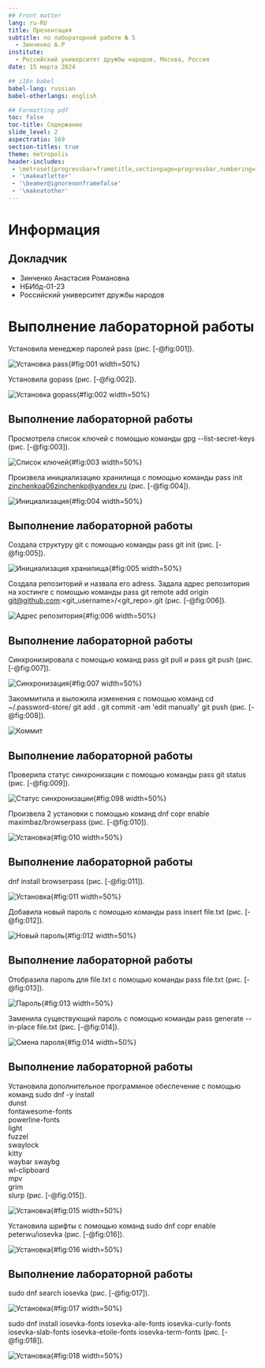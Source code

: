 ```yaml
---
## Front matter
lang: ru-RU
title: Презентация
subtitle: по лабораторной работе № 5
  - Зинченко А.Р
institute:
  - Российский университет дружбы народов, Москва, Россия
date: 15 марта 2024

## i18n babel
babel-lang: russian
babel-otherlangs: english

## Formatting pdf
toc: false
toc-title: Содержание
slide_level: 2
aspectratio: 169
section-titles: true
theme: metropolis
header-includes:
 - \metroset{progressbar=frametitle,sectionpage=progressbar,numbering=fraction}
 - '\makeatletter'
 - '\beamer@ignorenonframefalse'
 - '\makeatother'
---
```


# Информация

## Докладчик

  * Зинченко Анастасия Романовна 
  * НБИбд-01-23
  * Российский университет дружбы народов
  
# Выполнение лабораторной работы

Установила менеджер паролей pass (рис. [-@fig:001]).

![Установка pass](image/001.png){#fig:001 width=50%}

Установила gopass (рис. [-@fig:002]).

![Установка gopass](image/002.png){#fig:002 width=50%}

## Выполнение лабораторной работы

Просмотрела список ключей с помощью команды gpg --list-secret-keys (рис. [-@fig:003]).

![Список ключей](image/003.png){#fig:003 width=50%}

Произвела инициализацию хранилища с помощью команды pass init zinchenkoa06zinchenko@yandex.ru (рис. [-@fig:004]).

![Инициализация](image/004.png){#fig:004 width=50%}

## Выполнение лабораторной работы

Создала структуру git с помощью команды pass git init (рис. [-@fig:005]).

![Инициализация хранилища](image/005.png){#fig:005 width=50%}

Создала репозиторий и назвала его adress. Задала адрес репозитория на хостинге с помощью команды pass git remote add origin git@github.com:<git_username>/<git_repo>.git (рис. [-@fig:006]).

![Адрес репозитория](image/006.png){#fig:006 width=50%}

## Выполнение лабораторной работы

Синхронизировала с помощью команд pass git pull и pass git push (рис. [-@fig:007]).

![Синхронизация](image/007.png){#fig:007 width=50%}
 
Закоммитила и выложила изменения с помощью команд cd ~/.password-store/
git add .
git commit -am 'edit manually'
git push (рис. [-@fig:008]).

![Коммит](image/008.png)

## Выполнение лабораторной работы

Проверила статус синхронизации с помощью команды pass git status (рис. [-@fig:009]).

![Статус синхронизации](image/009.png){#fig:098 width=50%}

Произвела 2 установки с помощью команд dnf copr enable maximbaz/browserpass (рис. [-@fig:010]).

![Установка](image/010.png){#fig:010 width=50%}

## Выполнение лабораторной работы
            
dnf install browserpass (рис. [-@fig:011]).

![Установка](image/011.png){#fig:011 width=50%}

Добавила новый пароль с помощью команды pass insert file.txt (рис. [-@fig:012]).

![Новый пароль](image/012.png){#fig:012 width=50%}

## Выполнение лабораторной работы

Отобразила пароль для file.txt c помощью команды pass file.txt (рис. [-@fig:013]).

![Пароль](image/013.png){#fig:013 width=50%}

Заменила существующий пароль с помощью команды pass generate --in-place file.txt (рис. [-@fig:014]).

![Смена пароля](image/014.png){#fig:014 width=50%}

## Выполнение лабораторной работы

Установила дополнительное программное обеспечение с помощью команд 
    sudo dnf -y install \
       dunst \
       fontawesome-fonts \
       powerline-fonts \
       light \
       fuzzel \
       swaylock \
       kitty \
       waybar swaybg \
       wl-clipboard \
       mpv \
       grim \
       slurp (рис. [-@fig:015]).

![Установка](image/015.png){#fig:015 width=50%}

Установила шрифты с помощью команд sudo dnf copr enable peterwu/iosevka (рис. [-@fig:016]).

![Установка](image/016.png){#fig:016 width=50%}

## Выполнение лабораторной работы
    
sudo dnf search iosevka (рис. [-@fig:017]).

![Установка](image/017.png){#fig:017 width=50%}
    
sudo dnf install iosevka-fonts iosevka-aile-fonts iosevka-curly-fonts iosevka-slab-fonts iosevka-etoile-fonts iosevka-term-fonts (рис. [-@fig:018]).

![Установка](image/018.png){#fig:018 width=50%}


